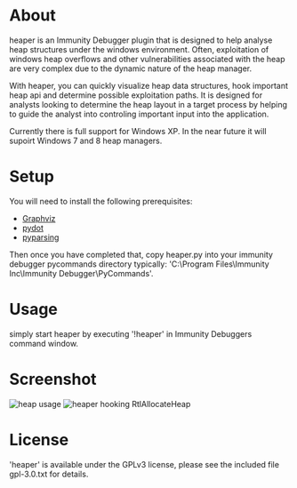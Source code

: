About
=====

heaper is an Immunity Debugger plugin that is designed to help analyse heap structures under the windows environment. Often, exploitation of windows heap overflows and other vulnerabilities associated with the heap are very complex due to the dynamic nature of the heap manager.

With heaper, you can quickly visualize heap data structures, hook important heap api and determine possible exploitation paths. It is designed for analysts looking to determine the heap layout in a target process by helping to guide the analyst into controling important input into the application.

Currently there is full support for Windows XP. In the near future it will supoirt Windows 7 and 8 heap managers.

Setup
=====

You will need to install the following prerequisites:

- [Graphviz](http://www.graphviz.org/Download.php)
- [pydot](http://code.google.com/p/pydot/)
- [pyparsing](http://sourceforge.net/projects/pyparsing/)

Then once you have completed that, copy heaper.py into your immunity debugger pycommands directory typically: 'C:\Program Files\Immunity Inc\Immunity Debugger\PyCommands\'.

Usage
=====

simply start heaper by executing '!heaper' in Immunity Debuggers command window.

Screenshot
==========

![heap usage](https://github.com/mrmee/heaper/raw/master/heaper_usage.png "heaper usage")
![heaper hooking RtlAllocateHeap](https://github.com/mrmee/heaper/raw/master/heaper_example.png "heaper hooking RtlAllocateHeap")

License
=======

'heaper' is available under the GPLv3 license, please see the included file gpl-3.0.txt for details.
